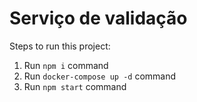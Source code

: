 # Serviço de validação

Steps to run this project:

1. Run `npm i` command
2. Run `docker-compose up -d` command
3. Run `npm start` command

